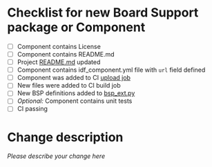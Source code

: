 # Checklist for new Board Support package or Component

- [ ] Component contains License
- [ ] Component contains README.md
- [ ] Project [README.md](../README.md) updated
- [ ] Component contains idf_component.yml file with `url` field defined
- [ ] Component was added to CI [upload job](https://github.com/espressif/esp-bsp/blob/master/.github/workflows/upload_component.yml#L17)
- [ ] New files were added to CI build job
- [ ] New BSP definitions added to [bsp_ext.py](../examples/bsp_ext.py)
- [ ] _Optional:_ Component contains unit tests
- [ ] CI passing

# Change description
_Please describe your change here_
